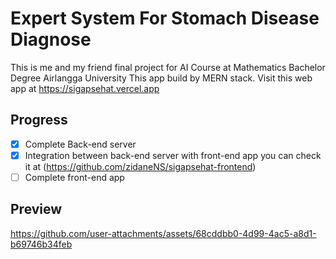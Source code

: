 # Expert System For Stomach Disease Diagnose
This is me and my friend final project for AI Course at Mathematics Bachelor Degree Airlangga University
This app build by MERN stack. Visit this web app at https://sigapsehat.vercel.app

## Progress
- [x] Complete Back-end server
- [x] Integration between back-end server with front-end app  you can check it at (https://github.com/zidaneNS/sigapsehat-frontend)
- [ ] Complete front-end app

## Preview
https://github.com/user-attachments/assets/68cddbb0-4d99-4ac5-a8d1-b69746b34feb
